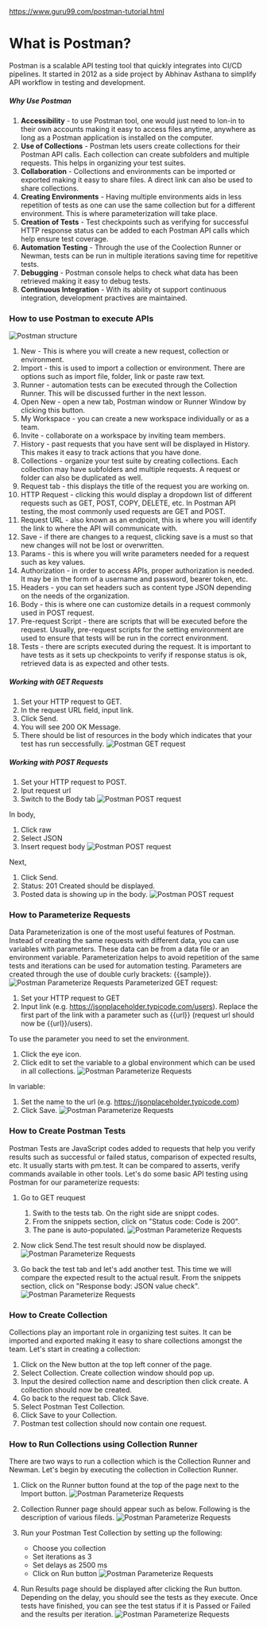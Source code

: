 https://www.guru99.com/postman-tutorial.html


# What is Postman?
Postman is a scalable API testing tool that quickly integrates into CI/CD pipelines. It started in 2012 as a side project by Abhinav Asthana to simplify API workflow in testing and development.

##### Why Use Postman
1. **Accessibility** - to use Postman tool, one would just need to lon-in to their own accounts making it easy to access files anytime, anywhere as long as a Postman application is installed on the computer.
2. **Use of Collections** - Postman lets users create collections for their Postman API calls. Each collection can create subfolders and multiple requests. This helps in organizing your test suites.
3. **Collaboration** - Collections and environments can be imported or exported making it easy to share files. A direct link can also be used to share collections.
4. **Creating Environments** - Having multiple environments aids in less repetition of tests as one can use the same collection but for a different environment. This is where parameterization will take place.
5. **Creation of Tests** - Test checkpoints such as verifying for successful HTTP response status can be added to each Postman API calls which help ensure test coverage.
6. **Automation Testing** - Through the use of the Coolection Runner or Newman, tests can be run in multiple iterations saving time for repetitive tests.
7. **Debugging** - Postman console helps to check what data has been retrieved making it easy to debug tests.
8. **Continuous Integration** - With its ability ot support continuous integration, development practives are maintained.

### How to use Postman to execute APIs
![Postman structure](../00_resources/01_img/postman_01.png)
1. New - This is where you will create a new request, collection or environment.
2. Import - this is used to import a collection or environment. There are options such as import file, folder, link or paste raw text.
3. Runner - automation tests can be executed through the Collection Runner. This will be discussed further in the next lesson.
4. Open New - open a new tab, Postman window or Runner Window by clicking this button.
5. My Workspace - you can create a new workspace individually or as a team.
6. Invite - collaborate on a workspace by inviting team members.
7. History - past requests that you have sent will be displayed in History. This makes it easy to track actions that you have done.
8. Collections - organize your test suite by creating collections. Each collection may have subfolders and multiple requests. A request or folder can also be duplicated as well.
9. Request tab - this displays the title of the request you are working on.
10. HTTP Request - clicking this would display a dropdown list of different requests such as GET, POST, COPY, DELETE, etc. In Postman API testing, the most commonly used requests are GET and POST.
11. Request URL - also known as an endpoint, this is where you will identify the link to where the API will communicate with.
12. Save - if there are changes to a request, clicking save is a must so that new changes will not be lost or overwritten.
13. Params - this is where you will write parameters needed for a request such as key values.
14. Authorization - in order to access APIs, proper authorization is needed. It may be in the form of a username and password, bearer token, etc.
15. Headers - you can set headers such as content type JSON depending on the needs of the organization.
16. Body - this is where one can customize details in a request commonly used in POST request.
17. Pre-request Script - there are scripts that will be executed before the request. Usually, pre-request scripts for the setting environment are used to ensure that tests will be run in the correct environment.
18. Tests - there are scripts executed during the request. It is important to have tests as it sets up checkpoints to verify if response status is ok, retrieved data is as expected and other tests.

##### Working with GET Requests
1. Set your HTTP request to GET.
2. In the request URL field, input link.
3. Click Send.
4. You will see 200 OK Message.
5. There should be list of resources in the body which indicates that your test has run seccessfully.
![Postman GET request](../00_resources/01_img/postman_02.png)

##### Working with POST Requests
1. Set your HTTP request to POST.
2. Iput request url
3. Switch to the Body tab
![Postman POST request](../00_resources/01_img/postman_03.png)

In body, 
1. Click raw
2. Select JSON
3. Insert request body
![Postman POST request](../00_resources/01_img/postman_04.png)

Next,
1. Click Send.
2. Status: 201 Created should be displayed.
3. Posted data is showing up in the body.
![Postman POST request](../00_resources/01_img/postman_05.png)

### How to Parameterize Requests
Data Parameterization is one of the most useful features of Postman. Instead of creating the same requests with different data, you can use variables with parameters. These data can be from a data file or an environment variable. Parameterization helps to avoid repetition of the same tests and iterations can be used for automation testing.
Parameters are created through the use of double curly brackets: {{sample}}. 
![Postman Parameterize Requests](../00_resources/01_img/postman_06.png)
Parameterized GET request:
1. Set your HTTP request to GET
2. Input link (e.g. https://jsonplaceholder.typicode.com/users). Replace the first part of the link with a parameter such as {{url}} (request url should now be {{url}}/users).

To use the parameter you need to set the environment.
1. Click the eye icon.
2. Click edit to set the variable to a global environment which can be used in all collections.
![Postman Parameterize Requests](../00_resources/01_img/postman_07.png)

In variable:
1. Set the name to the url (e.g. https://jsonplaceholder.typicode.com)
2. Click Save.
![Postman Parameterize Requests](../00_resources/01_img/postman_08.png)


### How to Create Postman Tests
Postman Tests are JavaScript codes added to requests that help you verify results such as successful or failed status, comparison of expected results, etc. It usually starts with pm.test. It can be compared to asserts, verify commands available in other tools.
Let's do some basic API testing using Postman for our parameterize requests:
1. Go to GET reuquest
    1. Swith to the tests tab. On the right side are snippt codes.
    2. From the snippets section, click on "Status code: Code is 200".
    3. The pane is auto-populated.
![Postman Parameterize Requests](../00_resources/01_img/postman_09.png)

2. Now click Send.The test result should now be displayed.
![Postman Parameterize Requests](../00_resources/01_img/postman_10.png)

3. Go back the test tab and let's add another test. This time we will compare the expected result to the actual result. From the snippets section, click on "Response body: JSON value check".
![Postman Parameterize Requests](../00_resources/01_img/postman_11.png)


### How to Create Collection
Collections play an important role in organizing test suites. It can be imported and exported making it easy to share collections amongst the team. Let's start in creating a collection:
1. Click on the New button at the top left conner of the page.
2. Select Collection. Create collection window should pop up.
3. Input the desired collection name and description then click create. A collection should now be created.
4. Go back to the request tab. Click Save.
5. Select Postman Test Collection.
6. Click Save to your Collection.
7. Postman test collection should now contain one request.


### How to Run Collections using Collection Runner
There are two ways to run a collection which is the Collection Runner and Newman. Let's begin by executing the collection in Collection Runner.

1. Click on the Runner button found at the top of the page next to the Import button.
![Postman Parameterize Requests](../00_resources/01_img/postman_12.png)

2. Collection Runner page should appear such as below. Following is the description of various fileds.
![Postman Parameterize Requests](../00_resources/01_img/postman_13.png)

3. Run your Postman Test Collection by setting up the following:
    - Choose you collection
    - Set iterations as 3
    - Set delays as 2500 ms
    - Click on Run button
![Postman Parameterize Requests](../00_resources/01_img/postman_14.png)

4. Run Results page should be displayed after clicking the Run button. Depending on the delay, you should see the tests as they execute. Once tests have finished, you can see the test status if it is Passed or Failed and the results per iteration.
![Postman Parameterize Requests](../00_resources/01_img/postman_15.png)